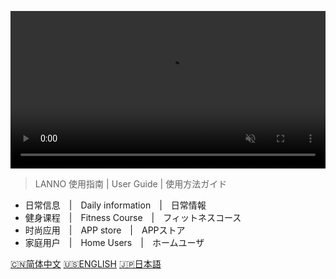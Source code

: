 <style type="text/css">
.cover .cover-main {
    margin:0 0px;
    }
</style>

<video src="//imgcache.qq.com/bossweb/service/v8/media/index-video.mp4" loop="" autoplay="" preload="" muted="" width="100%"></video>
> LANNO 使用指南 | User Guide | 使用方法ガイド


 

- 日常信息&emsp;|&emsp;Daily information&emsp;|&emsp;日常情報
- 健身课程&emsp;|&emsp;Fitness Course&emsp;|&emsp;フィットネスコース 
- 时尚应用&emsp;|&emsp;APP store&emsp;|&emsp;APPストア 
- 家庭用户&emsp;|&emsp;Home Users&emsp;|&emsp;ホームユーザ  



[🇨🇳简体中文](/README.md) 
[🇺🇸ENGLISH](/en/README.md) 
[🇯🇵日本語](/jp/README.md) 
 
